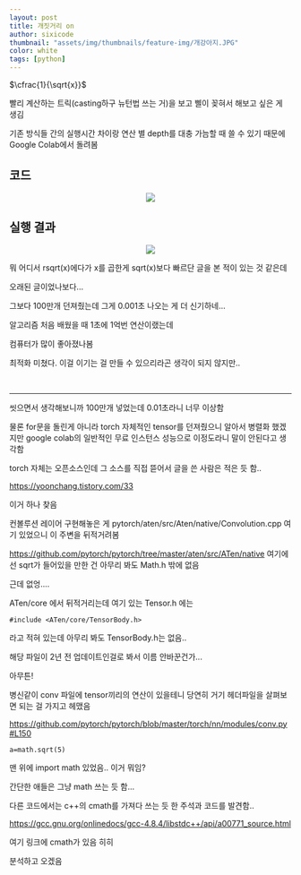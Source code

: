```yaml
---
layout: post
title: 개짓거리 on
author: sixicode
thumbnail: "assets/img/thumbnails/feature-img/개강아지.JPG"
color: white
tags: [python]
---
```


<script type="text/x-mathjax-config">MathJax.Hub.Config({tex2jax:{inlineMath:[['\$','\$'],['\\(','\\)']],processEscapes:true},CommonHTML: {matchFontHeight:false}});</script>
<script type="text/javascript" async src="https://cdnjs.cloudflare.com/ajax/libs/mathjax/2.7.1/MathJax.js?config=TeX-MML-AM_CHTML"></script>

$\cfrac{1}{\sqrt{x}}$ 

빨리 계산하는 트릭(casting하구 뉴턴법 쓰는 거)을 보고 삘이 꽂혀서 해보고 싶은 게 생김

기존 방식들 간의 실행시간 차이랑 연산 별 depth를 대충 가늠할 때 쓸 수 있기 때문에 Google Colab에서 돌려봄

## 코드
<center><img src="https://sixicode.github.io/assets/img/posts/2023-02-12-개짓거리-on/code.PNG"></center>


## 실행 결과

<center><img src="https://sixicode.github.io/assets/img/posts/2023-02-12-개짓거리-on/result.PNG"></center>

뭐 어디서 rsqrt(x)에다가 x를 곱한게 sqrt(x)보다 빠르단 글을 본 적이 있는 것 같은데 

오래된 글이었나보다...

그보다 100만개 던져줬는데 그게 0.001초 나오는 게 더 신기하네...

알고리즘 처음 배웠을 때 1초에 1억번 연산이랬는데

컴퓨터가 많이 좋아졌나봄

최적화 미쳤다. 이걸 이기는 걸 만들 수 있으리라곤 생각이 되지 않지만..

<br>

---

씻으면서 생각해보니까 100만개 넣었는데 0.01초라니 너무 이상함

물론 for문을 돌린게 아니라 torch 자체적인 tensor를 던져줬으니 알아서 병렬화 했겠지만 google colab의 일반적인 무료 인스턴스 성능으로 이정도라니 말이 안된다고 생각함

torch 자체는 오픈소스인데 그 소스를 직접 뜯어서 글을 쓴 사람은 적은 듯 함..

https://yoonchang.tistory.com/33

이거 하나 찾음

컨볼루션 레이어 구현해놓은 게 pytorch/aten/src/Aten/native/Convolution.cpp 여기 있었으니 이 주변을 뒤적거려봄

https://github.com/pytorch/pytorch/tree/master/aten/src/ATen/native 여기에선 sqrt가 들어있을 만한 건 아무리 봐도 Math.h 밖에 없음

근데 없엉....

ATen/core 에서 뒤적거리는데 여기 있는 Tensor.h 에는 
```
#include <ATen/core/TensorBody.h>
```
라고 적혀 있는데 아무리 봐도 TensorBody.h는 없음..

해당 파일이 2년 전 업데이트인걸로 봐서 이름 안바꾼건가...

아무튼!

병신같이 conv 파일에 tensor끼리의 연산이 있을테니 당연히 거기 헤더파일을 살펴보면 되는 걸 가지고 헤맸음

https://github.com/pytorch/pytorch/blob/master/torch/nn/modules/conv.py#L150

```
a=math.sqrt(5)
```
맨 위에 import math 있었음.. 이거 뭐임?

간단한 애들은 그냥 math 쓰는 듯 함...

다른 코드에서는 c++의 cmath를 가져다 쓰는 듯 한 주석과 코드를 발견함..

https://gcc.gnu.org/onlinedocs/gcc-4.8.4/libstdc++/api/a00771_source.html

여기 링크에 cmath가 있음 히히

분석하고 오겠음

<script src="https://utteranc.es/client.js"
        repo="sixicode/sixicode.github.io"
        issue-term="pathname"
        label="utterances"
        theme="github-light"
        crossorigin="anonymous"
        async>
</script>
